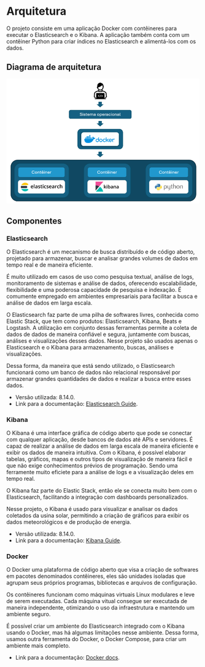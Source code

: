 # Arquitetura

O projeto consiste em uma aplicação Docker com contêineres para executar o Elasticsearch e o Kibana. A aplicação também conta com um contêiner Python para criar índices no Elasticsearch e alimentá-los com os dados.

## Diagrama de arquitetura

<img src="https://github.com/jcampolim/iniciacao-tecnologica/blob/main/assets/diagrama-de-arquitetura.png" alt="Diagrama de arquitetura">

## Componentes

### Elasticsearch

O Elasticsearch é um mecanismo de busca distribuído e de código aberto, projetado para armazenar, buscar e analisar grandes volumes de dados em tempo real e de maneira eficiente. 

É muito utilizado em casos de uso como pesquisa textual, análise de logs, monitoramento de sistemas e análise de dados, oferecendo escalabilidade, flexibilidade e uma poderosa capacidade de pesquisa e indexação. É comumente empregado em ambientes empresariais para facilitar a busca e análise de dados em larga escala.

O Elasticsearch faz parte de uma pilha de softwares livres, conhecida como Elastic Stack, que tem como produtos: Elasticsearch, Kibana, Beats e Logstash. A utilização em conjunto dessas ferramentas permite a coleta de dados de dados de maneira confiável e segura, juntamente com buscas, análises e visualizações desses dados. Nesse projeto são usados apenas o Elasticsearch e o Kibana para armazenamento, buscas, análises e visualizações.

Dessa forma, da maneira que está sendo utilizado, o Elasticsearch funcionará como um banco de dados não relacional responsável por armazenar grandes quantidades de dados e realizar a busca entre esses dados.

* Versão utilizada: 8.14.0.
* Link para a documentação: [Elasticsearch Guide](https://www.elastic.co/guide/en/elasticsearch/reference/current/index.html).

### Kibana

O Kibana é uma interface gráfica de código aberto que pode se conectar com qualquer aplicação, desde bancos de dados até APIs e servidores. É capaz de realizar a análise de dados em larga escala de maneira eficiente e exibir os dados de maneira intuitiva. Com o Kibana, é possível elaborar tabelas, gráficos, mapas e outros tipos de visualização de maneira fácil e que não exige conhecimentos prévios de programação. Sendo uma ferramente muito eficiete para a análise de logs e a visualização deles em tempo real.

O Kibana faz parte do Elastic Stack, então ele se conecta muito bem com o Elasticsearch, facilitando a integração com dashboards personalizados.

Nesse projeto, o Kibana é usado para visualizar e analisar os dados coletados da usina solar, permitindo a criação de gráficos para exibir os dados meteorológicos e de produção de energia.

* Versão utilizada: 8.14.0.
* Link para a documentação: [Kibana Guide](https://www.elastic.co/guide/en/kibana/current/index.html).

### Docker

O Docker uma plataforma de código aberto que visa a criação de softwares em pacotes denominados contêineres, eles são unidades isoladas que agrupam seus próprios programas, bibliotecas e arquivos de configuração.

Os contêineres funcionam como máquinas virtuais Linux modulares e leve de serem executadas. Cada máquina vitual consegue ser executada de maneira independente, otimizando o uso da infraestrutura e mantendo um ambiente seguro.

É possível criar um ambiente do Elasticsearch integrado com o Kibana usando o Docker, mas há algumas limitações nesse ambiente. Dessa forma, usamos outra ferramenta do Docker, o Docker Compose, para criar um ambiente mais completo.

* Link para a documentação: [Docker docs](https://docs.docker.com/compose/).
